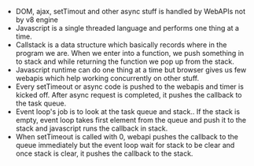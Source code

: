 - DOM, ajax, setTimout and other async stuff is handled by WebAPIs not by v8 engine
- Javascript is a single threaded language and performs one thing at a time.
- Callstack is a data structure which basically records where in the program we are. When we enter into a function, we push something in to stack and while returning the function we pop up from the stack.
- Javascript runtime can do one thing at a time but browser gives us few webapis which help working concurrently on other stuff.
- Every setTimeout or async code is pushed to the webapis and timer is kicked off. After async request is completed, it pushes the callback to the task queue.
- Event loop's job is to look at the task queue and stack.. If the stack is empty, event loop takes first element from the queue and push it to the stack and javascript runs the callback in stack.
- When setTimeout is called with 0, webapi pushes the callback to the queue immediately but the event loop wait for stack to be clear and once stack is clear, it pushes the callback to the stack.



